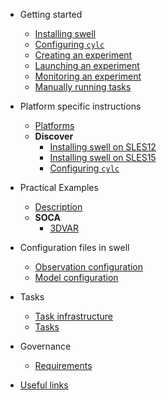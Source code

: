 - Getting started

  - [Installing swell](installing_swell.md)
  - [Configuring `cylc`](configuring_cylc.md)
  - [Creating an experiment](creating_an_experiment.md)
  - [Launching an experiment](launching_an_experiment.md)
  - [Monitoring an experiment](monitoring_an_experiment.md)
  - [Manually running tasks](manually_running_tasks.md)


- Platform specific instructions

  - [Platforms](platforms/platforms.md)
  - **Discover**
    - [Installing swell on SLES12](platforms/discover/installing_swell_discover_sles12.md)
    - [Installing swell on SLES15](platforms/discover/installing_swell_discover_sles15.md)
    - [Configuring `cylc`](platforms/discover/configuring_cylc_discover.md)

- Practical Examples

  - [Description](examples/description.md)
  - **SOCA**
    -  [3DVAR](examples/soca/3dvar.md)

- Configuration files in swell

  - [Observation configuration](observation_configuration.md)
  - [Model configuration](model_configuration.md)

- Tasks

  - [Task infrastructure](task_infrastructure.md)
  - [Tasks](tasks.md)

- Governance

  - [Requirements](requirements.md)

- [Useful links](useful_links.md)
